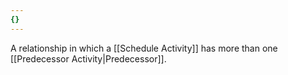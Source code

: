```yaml
---
{}
---
```


A relationship in which a [[Schedule Activity]] has more than one [[Predecessor Activity|Predecessor]].